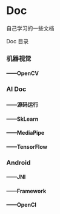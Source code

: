 # Doc
自己学习的一些文档

Doc 目录

### 机器视觉
#### ——OpenCV
### AI Doc
####  ——源码运行
####  ——SkLearn
####  ——MediaPipe
####  ——TensorFlow
### Android
#### ——JNI
#### ——Framework
#### ——OpenCl

